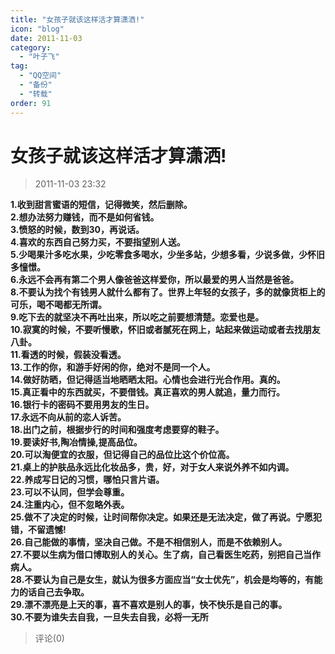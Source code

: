 ```yaml
---
title: "女孩子就该这样活才算潇洒!"
icon: "blog"
date: 2011-11-03
category:
  - "叶子飞"
tag:
  - "QQ空间"
  - "备份"
  - "转载"
order: 91
---
```

# 女孩子就该这样活才算潇洒!
> 2011-11-03 23:32


**1.收到甜言蜜语的短信，记得微笑，然后删除。  
2.想办法努力赚钱，而不是如何省钱。  
3.愤怒的时候，数到30，再说话。  
4.喜欢的东西自己努力买，不要指望别人送。  
5.少喝果汁多吃水果，少吃零食多喝水，少坐多站，少想多看，少说多做，少怀旧多憧憬。  
6.永远不会再有第二个男人像爸爸这样爱你，所以最爱的男人当然是爸爸。  
8.不要认为找个有钱男人就什么都有了。世界上年轻的女孩子，多的就像货柜上的可乐，喝不喝都无所谓。  
9.吃下去的就坚决不再吐出来，所以吃之前要想清楚。恋爱也是。  
10.寂寞的时候，不要听慢歌，怀旧或者腻死在网上，站起来做运动或者去找朋友八卦。  
11.看透的时候，假装没看透。  
13.工作的你，和游手好闲的你，绝对不是同一个人。  
14.做好防晒，但记得适当地晒晒太阳。心情也会进行光合作用。真的。  
15.真正看中的东西就买，不要借钱。真正喜欢的男人就追，量力而行。  
16.银行卡的密码不要用男友的生日。  
17.永远不向从前的恋人诉苦。  
18.出门之前，根据步行的时间和强度考虑要穿的鞋子。  
19.要读好书,陶冶情操,提高品位。  
20.可以淘便宜的衣服，但记得自己的品位比这个价位高。  
21.桌上的护肤品永远比化妆品多，贵，好，对于女人来说外养不如内调。  
22.养成写日记的习惯，哪怕只言片语。  
23.可以不认同，但学会尊重。  
24.注重内心，但不忽略外表。  
25.做不了决定的时候，让时间帮你决定。如果还是无法决定，做了再说。宁愿犯错，不留遗憾!  
26.自己能做的事情，坚决自己做。不是不相信别人，而是不依赖别人。  
27.不要以生病为借口博取别人的关心。生了病，自己看医生吃药，别把自己当作病人。  
28.不要认为自己是女生，就认为很多方面应当“女士优先”，机会是均等的，有能力的话自己去争取。  
29.漂不漂亮是上天的事，喜不喜欢是别人的事，快不快乐是自己的事。  
30.不要为谁失去自我，一旦失去自我，必将一无所**
> 评论(0)

